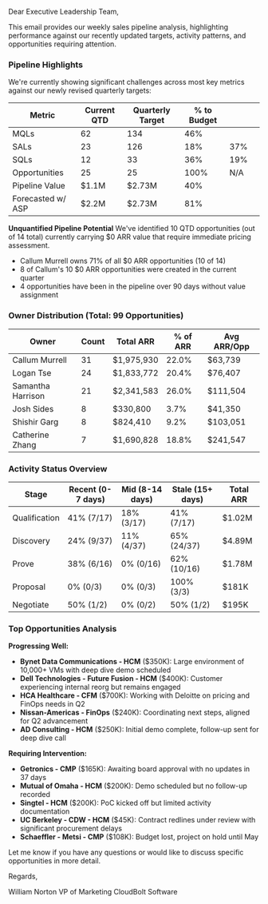 Dear Executive Leadership Team,

This email provides our weekly sales pipeline analysis, highlighting performance against our recently updated targets, activity patterns, and opportunities requiring attention.

### Pipeline Highlights

We're currently showing significant challenges across most key metrics against our newly revised quarterly targets:

| Metric            | Current QTD | Quarterly Target | % to Budget |     |     |
| ----------------- | ----------- | ---------------- | ----------- | --- | --- |
| MQLs              | 62          | 134              | 46%         |     |     |
| SALs              | 23          | 126              | 18%         | 37% |     |
| SQLs              | 12          | 33               | 36%         | 19% |     |
| Opportunities     | 25          | 25               | 100%        | N/A |     |
| Pipeline Value    | $1.1M       | $2.73M           | 40%         |     |     |
| Forecasted w/ ASP | $2.2M       | $2.73M           | 81%         |     |     |

**Unquantified Pipeline Potential**
We've identified 10 QTD opportunities (out of 14 total) currently carrying $0 ARR value that require immediate pricing assessment.
- Callum Murrell owns 71% of all $0 ARR opportunities (10 of 14)
- 8 of Callum's 10 $0 ARR opportunities were created in the current quarter
- 4 opportunities have been in the pipeline over 90 days without value assignment

### Owner Distribution (Total: 99 Opportunities)

| Owner             | Count | Total ARR  | % of ARR | Avg ARR/Opp |
| ----------------- | ----- | ---------- | -------- | ----------- |
| Callum Murrell    | 31    | $1,975,930 | 22.0%    | $63,739     |
| Logan Tse         | 24    | $1,833,772 | 20.4%    | $76,407     |
| Samantha Harrison | 21    | $2,341,583 | 26.0%    | $111,504    |
| Josh Sides        | 8     | $330,800   | 3.7%     | $41,350     |
| Shishir Garg      | 8     | $824,410   | 9.2%     | $103,051    |
| Catherine Zhang   | 7     | $1,690,828 | 18.8%    | $241,547    |

### Activity Status Overview

| Stage         | Recent (0-7 days) | Mid (8-14 days) | Stale (15+ days) | Total ARR |
| ------------- | ----------------- | --------------- | ---------------- | --------- |
| Qualification | 41% (7/17)        | 18% (3/17)      | 41% (7/17)       | $1.02M    |
| Discovery     | 24% (9/37)        | 11% (4/37)      | 65% (24/37)      | $4.89M    |
| Prove         | 38% (6/16)        | 0% (0/16)       | 62% (10/16)      | $1.78M    |
| Proposal      | 0% (0/3)          | 0% (0/3)        | 100% (3/3)       | $181K     |
| Negotiate     | 50% (1/2)         | 0% (0/2)        | 50% (1/2)        | $195K     |

### Top Opportunities Analysis

**Progressing Well:**
- **Bynet Data Communications - HCM** ($350K): Large environment of 10,000+ VMs with deep dive demo scheduled
- **Dell Technologies - Future Fusion - HCM** ($400K): Customer experiencing internal reorg but remains engaged
- **HCA Healthcare - CFM** ($700K): Working with Deloitte on pricing and FinOps needs in Q2
- **Nissan-Americas - FinOps** ($240K): Coordinating next steps, aligned for Q2 advancement
- **AD Consulting - HCM** ($250K): Initial demo complete, follow-up sent for deep dive call

**Requiring Intervention:**
- **Getronics - CMP** ($165K): Awaiting board approval with no updates in 37 days
- **Mutual of Omaha - HCM** ($200K): Demo scheduled but no follow-up recorded
- **Singtel - HCM** ($200K): PoC kicked off but limited activity documentation
- **UC Berkeley - CDW - HCM** ($45K): Contract redlines under review with significant procurement delays
- **Schaeffler - Metsi - CMP** ($108K): Budget lost, project on hold until May

Let me know if you have any questions or would like to discuss specific opportunities in more detail.

Regards,

William Norton VP of Marketing CloudBolt Software